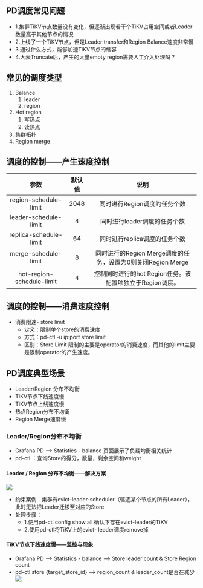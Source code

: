 ## PD调度常见问题
- 1.集群TiKV节点数量没有变化，但逐渐出现若干个TiKV占用空间或者Leader数量高于其他节点的情况
- 2.上线了一个TiKV节点，但是Leader transfer和Region Balance速度非常慢
- 3.通过什么方式，能够加速TiKV节点的缩容
- 4.大表Truncate后，产生的大量empty region需要人工介入处理吗？

## 常见的调度类型
1. Balance
	1. leader
	2. region
2. Hot region
	1. 写热点
	2. 读热点
3. 集群拓扑
4. Region merge

## 调度的控制——产生速度控制
|参数|默认值|说明|
|:-:|:-:|:-:|
|region-schedule-limit|2048|同时进行Region调度的任务个数|
|leader-schedule-limit|4|同时进行leader调度的任务个数|
|replica-schedule-limit|64|同时进行replica调度的任务个数|
|merge-schedule-limit|8|同时进行的Region Merge调度的任务，设置为0则关闭Region Merge|
|hot-region-schedule-limit|4|控制同时进行的hot Region任务。该配置项独立于Region调度。|

## 调度的控制——消费速度控制
- 消费限速- store limit
	- 定义：限制单个store的消费速度
	- 方式：pd-ctl -u ip:port store limit <id> <value>
	- 区别：Store Limit 限制的主要是operator的消费速度，而其他的limit主要是限制operator的产生速度。

## PD调度典型场景
- Leader/Region 分布不均衡
- TiKV节点下线速度慢
- TiKV节点上线速度慢
- 热点Region分布不均衡
- Region Merge速度慢

### Leader/Region分布不均衡
- Grafana PD --> Statistics - balance 页面展示了负载均衡相关统计
- pd-ctl ：查询Store的得分，数量，剩余空间和weight

#### Leader / Region 分布不均衡——解决方案
![](https://s3.bmp.ovh/imgs/2022/01/b5a54c2cb7b52925.jpg)
- 约束案例：集群有evict-leader-scheduler（驱逐某个节点的所有Leader），此时无法把Leader迁移至对应的Store
- 处理步骤：
	- 1.使用pd-ctl config show all 确认下存在evict-leader的TiKV
	- 2.使用pd-ctl将TiKV上的evict- leader调度remove掉

#### TiKV节点下线速度慢——监控与现象
- Grafana PD --> Statistics - balance --> Store leader count & Store Region count
- pd-ctl store {target_store_id} --> region_count & leader_count是否在减少
![](https://s3.bmp.ovh/imgs/2022/01/fc7c62fa8ea81e22.jpg)
